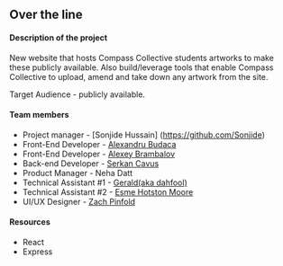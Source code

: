 ## Over the line

#### Description of the project

New website that hosts Compass Collective students artworks to make these publicly available. Also build/leverage tools that enable Compass Collective to upload, amend and take down any artwork from the site. 

Target Audience - publicly available.  

#### Team members

- Project manager -  [Sonjide Hussain] (https://github.com/Sonjide)
- Front-End Developer - [Alexandru Budaca](https://github.com/AlexandruBudaca)
- Front-End Developer - [Alexey Brambalov](https://github.com/AlexeyBrambalov)
- Back-end Developer - [Serkan Cavus](https://github.com/SCavus) 
- Product Manager - Neha Datt
- Technical Assistant #1 - [Gerald(aka dahfool)](https://github.com/dahfool)
- Technical Assistant #2 - [Esme Hotston Moore](https://github.com/esmehm)
- UI/UX Designer - [Zach Pinfold](https://github.com/ZachPinfold)

#### Resources

- React
- Express